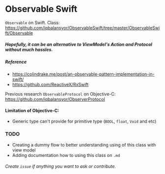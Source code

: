 # Observable Swift

`Observable` on Swift. 
Class: https://github.com/iqbalansyor/ObservableSwift/tree/master/ObservableSwift/Observable

##### Hopefully, it can be an alternative to ViewModel's Action and Protocol without much hassles.

##### Reference
- https://colindrake.me/post/an-observable-pattern-implementation-in-swift/
- https://github.com/ReactiveX/RxSwift

Previous research `ObservableProtocol` on Objective-C: https://github.com/iqbalansyor/ObserverProtocol


#### Limitation of Objective-C:
- Generic type can't provide for primitive type (`BOOL`, `float`, `Void` and etc)


### TODO
- Creating a dummy flow to better understanding using of this class with view model
- Adding documentation how to using this class on `.md`

###### Create `issue` if anything you want to ask or contribute.
